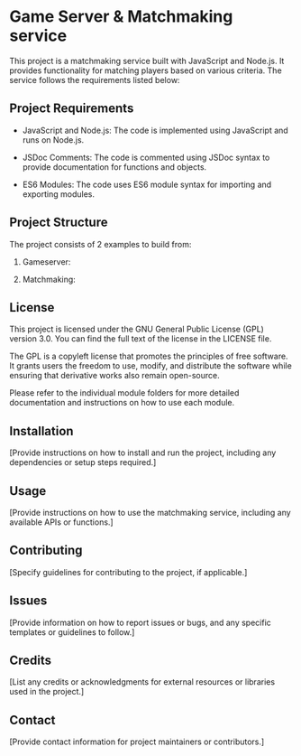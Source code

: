 # Game Server & Matchmaking service

This project is a matchmaking service built with JavaScript and Node.js. It provides functionality for matching players based on various criteria. The service follows the requirements listed below:

## Project Requirements

- JavaScript and Node.js: The code is implemented using JavaScript and runs on Node.js.

- JSDoc Comments: The code is commented using JSDoc syntax to provide documentation for functions and objects.

- ES6 Modules: The code uses ES6 module syntax for importing and exporting modules.

## Project Structure

The project consists of 2 examples to build from:

1. Gameserver:

2. Matchmaking:

## License

This project is licensed under the GNU General Public License (GPL) version 3.0. You can find the full text of the license in the LICENSE file.

The GPL is a copyleft license that promotes the principles of free software. It grants users the freedom to use, modify, and distribute the software while ensuring that derivative works also remain open-source.

Please refer to the individual module folders for more detailed documentation and instructions on how to use each module.

## Installation

[Provide instructions on how to install and run the project, including any dependencies or setup steps required.]

## Usage

[Provide instructions on how to use the matchmaking service, including any available APIs or functions.]

## Contributing

[Specify guidelines for contributing to the project, if applicable.]

## Issues

[Provide information on how to report issues or bugs, and any specific templates or guidelines to follow.]

## Credits

[List any credits or acknowledgments for external resources or libraries used in the project.]

## Contact

[Provide contact information for project maintainers or contributors.]

